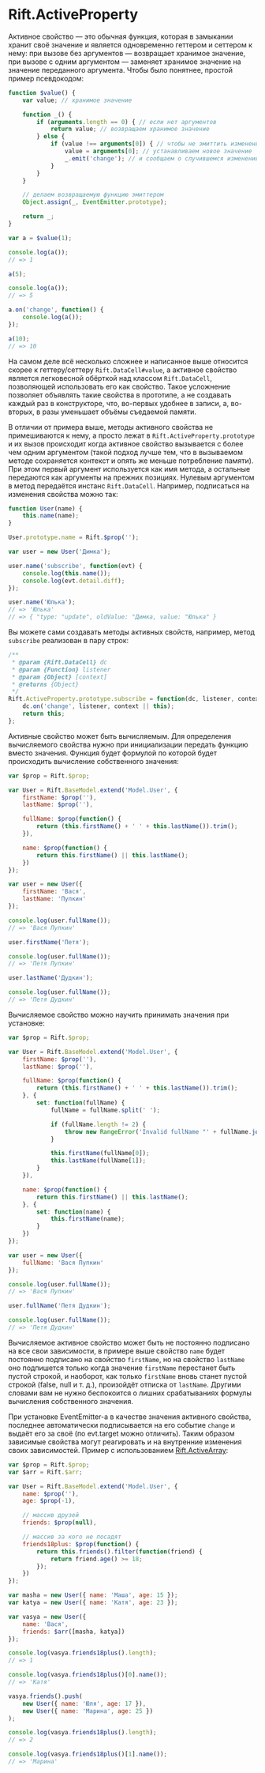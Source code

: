 # Rift.ActiveProperty

Активное свойство — это обычная функция, которая в замыкании хранит своё значение и является одновременно геттером и сеттером к нему: при вызове без аргументов — возвращает хранимое значение, при вызове с одним аргументом — заменяет хранимое значение на значение переданного аргумента. Чтобы было понятнее, простой пример псевдокодом:
```js
function $value() {
	var value; // хранимое значение

	function _() {
		if (arguments.length == 0) { // если нет аргументов
			return value; // возвращаем хранимое значение
		} else {
			if (value !== arguments[0]) { // чтобы не эмиттить изменение лишний раз, когда на самом деле ничего не изменилось
				value = arguments[0]; // устанавливаем новое значение
				_.emit('change'); // и сообщаем о случившемся изменении
			}
		}
	}

	// делаем возвращаемую функцию эмиттером
	Object.assign(_, EventEmitter.prototype);

	return _;
}

var a = $value(1);

console.log(a());
// => 1

a(5);

console.log(a());
// => 5

a.on('change', function() {
	console.log(a());
});

a(10);
// => 10
```

На самом деле всё несколько сложнее и написанное выше относится скорее к геттеру/сеттеру `Rift.DataCell#value`, а активное свойство является легковесной обёрткой над классом `Rift.DataCell`, позволяющей использовать его как свойство. Такое усложнение позволяет объявлять такие свойства в прототипе, а не создавать каждый раз в конструкторе, что, во-первых удобнее в записи, а, во-вторых, в разы уменьшает объёмы съедаемой памяти.

В отличии от примера выше, методы активного свойства не примешиваются к нему, а просто лежат в `Rift.ActiveProperty.prototype` и их вызов происходит когда активное свойство вызывается с более чем одним аргументом (такой подход лучше тем, что в вызываемом методе сохраняется контекст и опять же меньше потребление памяти). При этом первый аргумент используется как имя метода, а остальные передаются как аргументы на прежних позициях. Нулевым аргументом в метод передаётся инстанс `Rift.DataCell`. Например, подписаться на изменения свойства можно так:
```js
function User(name) {
	this.name(name);
}

User.prototype.name = Rift.$prop('');

var user = new User('Димка');

user.name('subscribe', function(evt) {
	console.log(this.name());
	console.log(evt.detail.diff);
});

user.name('Юлька');
// => 'Юлька'
// => { "type: "update", oldValue: "Димка, value: "Юлька" }
```

Вы можете сами создавать методы активных свойств, например, метод `subscribe` реализован в пару строк:
```js
/**
 * @param {Rift.DataCell} dc
 * @param {Function} listener
 * @param {Object} [context]
 * @returns {Object}
 */
Rift.ActiveProperty.prototype.subscribe = function(dc, listener, context) {
	dc.on('change', listener, context || this);
	return this;
};
```

Активные свойство может быть вычисляемым. Для определения вычисляемого свойства нужно при инициализации передать функцию вместо значения. Функция будет формулой по которой будет происходить вычисление собственного значения:
```js
var $prop = Rift.$prop;

var User = Rift.BaseModel.extend('Model.User', {
	firstName: $prop(''),
	lastName: $prop(''),

	fullName: $prop(function() {
		return (this.firstName() + ' ' + this.lastName()).trim();
	}),

	name: $prop(function() {
		return this.firstName() || this.lastName();
	})
});

var user = new User({
	firstName: 'Вася',
	lastName: 'Пупкин'
});

console.log(user.fullName());
// => 'Вася Пупкин'

user.firstName('Петя');

console.log(user.fullName());
// => 'Петя Пупкин'

user.lastName('Дудкин');

console.log(user.fullName());
// => 'Петя Дудкин'
```

Вычисляемое свойство можно научить принимать значения при установке:
```js
var $prop = Rift.$prop;

var User = Rift.BaseModel.extend('Model.User', {
	firstName: $prop(''),
	lastName: $prop(''),

	fullName: $prop(function() {
		return (this.firstName() + ' ' + this.lastName()).trim();
	}, {
		set: function(fullName) {
			fullName = fullName.split(' ');

			if (fullName.length != 2) {
				throw new RangeError('Invalid fullName "' + fullName.join(' ') + '"');
			}

			this.firstName(fullName[0]);
			this.lastName(fullName[1]);
		}
	}),

	name: $prop(function() {
		return this.firstName() || this.lastName();
	}, {
		set: function(name) {
			this.firstName(name);
		}
	})
});

var user = new User({
	fullName: 'Вася Пупкин'
});

console.log(user.fullName());
// => 'Вася Пупкин'

user.fullName('Петя Дудкин');

console.log(user.fullName());
// => 'Петя Дудкин'
```

Вычисляемое активное свойство может быть не постоянно подписано на все свои зависимости, в примере выше свойство `name` будет постоянно подписано на свойство `firstName`, но на свойство `lastName` оно подпишется только когда значение `firstName` перестанет быть пустой строкой, и наоборот, как только `firstName` вновь станет пустой строкой (false, null и т. д.), произойдёт отписка от `lastName`. Другими словами вам не нужно беспокоится о лишних срабатываниях формулы вычисления собственного значения.

При установке EventEmitter-а в качестве значения активного свойства, последнее автоматически подписывается на его событие `change` и выдаёт его за своё (по evt.target можно отличить). Таким образом зависимые свойства могут реагировать и на внутренние изменения своих зависимостей. Пример с использованием [Rift.ActiveArray](https://github.com/2gis/RiftJS/blob/master/docs/ActiveArray.ru.md):

```js
var $prop = Rift.$prop;
var $arr = Rift.$arr;

var User = Rift.BaseModel.extend('Model.User', {
	name: $prop(''),
	age: $prop(-1),

	// массив друзей
	friends: $prop(null),

	// массив за кого не посадят
	friends18plus: $prop(function() {
		return this.friends().filter(function(friend) {
			return friend.age() >= 18;
		});
	})
});

var masha = new User({ name: 'Маша', age: 15 });
var katya = new User({ name: 'Катя', age: 23 });

var vasya = new User({
	name: 'Вася',
	friends: $arr([masha, katya])
});

console.log(vasya.friends18plus().length);
// => 1

console.log(vasya.friends18plus()[0].name());
// => 'Катя'

vasya.friends().push(
	new User({ name: 'Юля', age: 17 }),
	new User({ name: 'Марина', age: 25 })
);

console.log(vasya.friends18plus().length);
// => 2

console.log(vasya.friends18plus()[1].name());
// => 'Марина'
```
